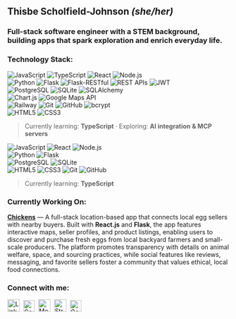 ## Thisbe Scholfield-Johnson *(she/her)*

### Full-stack software engineer with a STEM background, building apps that spark exploration and enrich everyday life.

### Technology Stack:
<p align="left">

  <!-- Core Languages & Frameworks -->
  <img src="https://img.shields.io/badge/JavaScript-F7DF1E?logo=javascript&logoColor=000&labelColor=F7DF1E&style=for-the-badge" alt="JavaScript" />
  <img src="https://img.shields.io/badge/TypeScript-3178C6?logo=typescript&logoColor=fff&style=for-the-badge" alt="TypeScript" />
  <img src="https://img.shields.io/badge/React-20232A?logo=react&logoColor=61DAFB&style=for-the-badge" alt="React" />
  <img src="https://img.shields.io/badge/Node.js-339933?logo=nodedotjs&logoColor=fff&style=for-the-badge" alt="Node.js" />
  <br/>

  <!-- Backend & APIs -->
  <img src="https://img.shields.io/badge/Python-3776AB?logo=python&logoColor=fff&style=for-the-badge" alt="Python" />
  <img src="https://img.shields.io/badge/Flask-000000?logo=flask&logoColor=fff&style=for-the-badge" alt="Flask" />
  <img src="https://img.shields.io/badge/Flask--RESTful-000000?logo=flask&logoColor=fff&style=for-the-badge" alt="Flask-RESTful" />
  <img src="https://img.shields.io/badge/REST%20APIs-02569B?logo=fastapi&logoColor=fff&style=for-the-badge" alt="REST APIs" />
  <img src="https://img.shields.io/badge/JWT-000000?logo=jsonwebtokens&logoColor=fff&style=for-the-badge" alt="JWT" />
  <br/>

  <!-- Databases -->
  <img src="https://img.shields.io/badge/PostgreSQL-4169E1?logo=postgresql&logoColor=fff&style=for-the-badge" alt="PostgreSQL" />
  <img src="https://img.shields.io/badge/SQLite-003B57?logo=sqlite&logoColor=fff&style=for-the-badge" alt="SQLite" />
  <img src="https://img.shields.io/badge/SQLAlchemy-D71F00?logo=sqlalchemy&logoColor=fff&style=for-the-badge" alt="SQLAlchemy" />
  <br/>

  <!-- Data & Visualization -->
  <img src="https://img.shields.io/badge/Chart.js-FF6384?logo=chartdotjs&logoColor=fff&style=for-the-badge" alt="Chart.js" />
  <img src="https://img.shields.io/badge/Google%20Maps%20API-4285F4?logo=googlemaps&logoColor=fff&style=for-the-badge" alt="Google Maps API" />
  <br/>

  <!-- Deployment & Tools -->
  <img src="https://img.shields.io/badge/Railway-0B0D0E?logo=railway&logoColor=fff&style=for-the-badge" alt="Railway" />
  <img src="https://img.shields.io/badge/Git-F05032?logo=git&logoColor=fff&style=for-the-badge" alt="Git" />
  <img src="https://img.shields.io/badge/GitHub-181717?logo=github&logoColor=fff&style=for-the-badge" alt="GitHub" />
  <img src="https://img.shields.io/badge/bcrypt-00A98F?logo=lock&logoColor=fff&style=for-the-badge" alt="bcrypt" />
  <br/>

  <!-- Frontend & Markup -->
  <img src="https://img.shields.io/badge/HTML5-E34F26?logo=html5&logoColor=fff&style=for-the-badge" alt="HTML5" />
  <img src="https://img.shields.io/badge/CSS3-1572B6?logo=css3&logoColor=fff&style=for-the-badge" alt="CSS3" />

</p>

> Currently learning: **TypeScript** · Exploring: **AI integration & MCP servers**



<p align="left">
  <!-- Row 1 -->
  <img src="https://img.shields.io/badge/JavaScript-F7DF1E?logo=javascript&logoColor=000&labelColor=F7DF1E&style=for-the-badge" alt="JavaScript" />
  <img src="https://img.shields.io/badge/React-20232A?logo=react&logoColor=61DAFB&style=for-the-badge" alt="React" />
  <img src="https://img.shields.io/badge/Node.js-339933?logo=nodedotjs&logoColor=fff&style=for-the-badge" alt="Node.js" />
  <br/>

  <!-- Row 2 -->
  <img src="https://img.shields.io/badge/Python-3776AB?logo=python&logoColor=fff&style=for-the-badge" alt="Python" />
  <img src="https://img.shields.io/badge/Flask-000000?logo=flask&logoColor=fff&style=for-the-badge" alt="Flask" />
  <br/>

  <!-- Row 3 -->
  <img src="https://img.shields.io/badge/PostgreSQL-4169E1?logo=postgresql&logoColor=fff&style=for-the-badge" alt="PostgreSQL" />
  <img src="https://img.shields.io/badge/SQLite-003B57?logo=sqlite&logoColor=fff&style=for-the-badge" alt="SQLite" />
  <br/>

  <!-- Row 4 -->
  <img src="https://img.shields.io/badge/HTML5-E34F26?logo=html5&logoColor=fff&style=for-the-badge" alt="HTML5" />
  <img src="https://img.shields.io/badge/CSS3-1572B6?logo=css3&logoColor=fff&style=for-the-badge" alt="CSS3" />
  <img src="https://img.shields.io/badge/Git-F05032?logo=git&logoColor=fff&style=for-the-badge" alt="Git" />
  <img src="https://img.shields.io/badge/GitHub-181717?logo=github&logoColor=fff&style=for-the-badge" alt="GitHub" />
</p>



> Currently learning: **TypeScript**

### Currently Working On:
**[Chickens](https://github.com/ThisbeSchoJo/chickens)** — A full-stack location-based app that connects local egg sellers with nearby buyers. Built with **React.js** and **Flask**, the app features interactive maps, seller profiles, and product listings, enabling users to discover and purchase fresh eggs from local backyard farmers and small-scale producers. The platform promotes transparency with details on animal welfare, space, and sourcing practices, while social features like reviews, messaging, and favorite sellers foster a community that values ethical, local food connections.

### Connect with me:
<a href="https://www.linkedin.com/in/thisbe/"><img src="https://cdn.jsdelivr.net/gh/devicons/devicon/icons/linkedin/linkedin-original.svg" height="28" alt="LinkedIn" /></a>&nbsp;
<a href="https://www.codewars.com/users/ThisbeSchoJo"><img src="https://cdn.simpleicons.org/codewars/B1361E" height="26" alt="Codewars" /></a>&nbsp;
<a href="https://medium.com/@thisbeschojo"><img src="https://www.vectorlogo.zone/logos/medium/medium-tile.svg" height="28" alt="Medium" /></a>&nbsp;
<a href="https://www.strava.com/athletes/93340815"><img src="https://www.vectorlogo.zone/logos/strava/strava-icon.svg" height="28" alt="Strava" /></a>&nbsp;
<a href="https://www.goodreads.com/thisbeschojo"><img src="https://cdn.simpleicons.org/goodreads/372213" height="26" alt="Goodreads" /></a>


<!--
**ThisbeSchoJo/ThisbeSchoJo** is a ✨ _special_ ✨ repository because its `README.md` (this file) appears on your GitHub profile.

Here are some ideas to get you started:

- 🔭 I’m currently working on ...
- 🌱 I’m currently learning ...
- 👯 I’m looking to collaborate on ...
- 🤔 I’m looking for help with ...
- 💬 Ask me about ...
- 📫 How to reach me: ...
- 😄 Pronouns: ...
- ⚡ Fun fact: ...
-->
